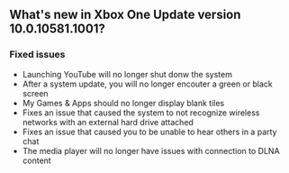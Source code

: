 ## What's new in Xbox One Update version 10.0.10581.1001?

### Fixed issues
- Launching YouTube will no longer shut donw the system
- After a system update, you will no longer encouter a green or black screen
- My Games & Apps should no longer display blank tiles
- Fixes an issue that caused the system to not recognize wireless networks with an external hard drive attached
- Fixes an issue that caused you to be unable to hear others in a party chat
- The media player will no longer have issues with connection to DLNA content